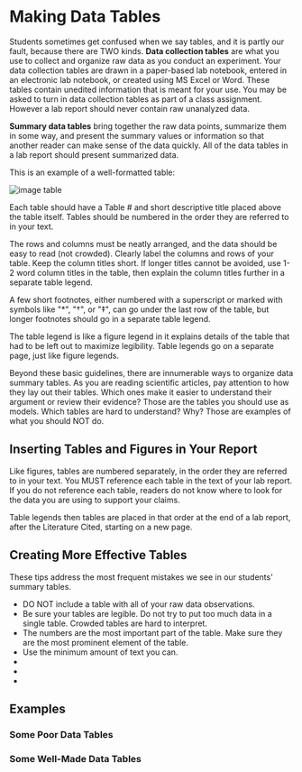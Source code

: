 # Making Data Tables 

Students sometimes get confused when we say tables, and it is partly our fault, because there are TWO kinds. __Data collection tables__ are what you use to collect and organize raw data as you conduct an experiment. Your data collection tables are drawn in a paper-based lab notebook, entered in an electronic lab notebook, or created using MS Excel or Word. These tables contain unedited information that is meant for your use. You may be asked to turn in data collection tables as part of a class assignment. However a lab report should never contain raw unanalyzed data. 

__Summary data tables__ bring together the raw data points, summarize them in some way, and present the summary values or information so that another reader can make sense of the data quickly. All of the data tables in a lab report should present summarized data. 

This is an example of a well-formatted table:

![image table](http:url/Table-annotated.png)


Each table should have a Table # and short descriptive title placed above the table itself. Tables should be numbered in the order they are referred to in your text. 

The rows and columns must be neatly arranged, and the data should be easy to read (not crowded). Clearly label the columns and rows of your table. Keep the column titles short. If longer titles cannot be avoided, use 1-2 word column titles in the table, then explain the column titles further in a separate table legend. 

A few short footnotes, either numbered with a superscript or marked with symbols like "*", "†", or "‡", can go under the last row of the table, but longer footnotes should go in a separate table legend. 

The table legend is like a figure legend in it explains details of the table that had to be left out to maximize legibility. Table legends go on a separate page, just like figure legends.

Beyond these basic guidelines, there are innumerable ways to organize data summary tables. As you are reading scientific articles, pay attention to how they lay out their tables. Which ones make it easier to understand their argument or review their evidence? Those are the tables you should use as models. Which tables are hard to understand? Why? Those are examples of what you should NOT do.


## Inserting Tables and Figures in Your Report

Like figures, tables are numbered separately, in the order they are referred to in your text. You MUST reference each table in the text of your lab report. If you do not reference each table, readers do not know where to look for the data you are using to support your claims. 

Table legends then tables are placed in that order at the end of a lab report, after the Literature Cited, starting on a new page.


## Creating More Effective Tables

These tips address the most frequent mistakes we see in our students' summary tables. 

* DO NOT include a table with all of your raw data observations.
* Be sure your tables are legible. Do not try to put too much data in a single table. Crowded tables are hard to interpret.
* The numbers are the most important part of the table. Make sure they are the most prominent element of the table. 
* Use the minimum amount of text you can. 
* 
* 
* 


## Examples
### Some Poor Data Tables



### Some Well-Made Data Tables




